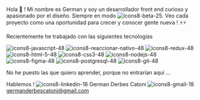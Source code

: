 Hola 👋  ! Mi nombre es German y soy un desarrollador front end curioso y apasionado por el diseño. Siempre en modo ![icons8-beta-25](https://user-images.githubusercontent.com/70720945/123649492-2bb7d680-d800-11eb-853c-9f57ad5f26e2.png). Veo cada proyecto como una oportunidad para crecer y conocer gente nueva ! ⚡⚡

Recientemente he trabajado con las siguientes tecnologías

![icons8-javascript-48](https://user-images.githubusercontent.com/70720945/123646661-ccf15d80-d7fd-11eb-845a-6851d61c1b5e.png)
![icons8-reaccionar-nativo-48](https://user-images.githubusercontent.com/70720945/123645918-21e0a400-d7fd-11eb-80b0-132ee61b56c3.png)
![icons8-redux-48](https://user-images.githubusercontent.com/70720945/123646334-7e43c380-d7fd-11eb-89cd-8ce48863ad09.png)
![icons8-html-5-48](https://user-images.githubusercontent.com/70720945/123646354-826fe100-d7fd-11eb-9f6b-517aa9254d20.png)
![icons8-css3-48](https://user-images.githubusercontent.com/70720945/123646371-869bfe80-d7fd-11eb-886e-18873aad4a43.png)
![icons8-nodejs-48](https://user-images.githubusercontent.com/70720945/123646790-e72b3b80-d7fd-11eb-88ab-631eb8029064.png)
![icons8-figma-48](https://user-images.githubusercontent.com/70720945/123646979-13df5300-d7fe-11eb-8abd-e17fcc91657e.png)
![icons8-postgresql-48](https://user-images.githubusercontent.com/70720945/123647296-599c1b80-d7fe-11eb-9315-677bdc571055.png)
![icons8-git-48](https://user-images.githubusercontent.com/70720945/123652188-75a1bc00-d802-11eb-980b-9d0adda21107.png)

No he puesto las que quiero aprender, porque no entrarían aquí ... 

Hablemos !
![icons8-linkedin-18](https://user-images.githubusercontent.com/70720945/123649964-8cdfaa00-d800-11eb-9bc8-aab594f15b59.png)
German Derbes Catoni     ![icons8-gmail-18](https://user-images.githubusercontent.com/70720945/123650687-30c95580-d801-11eb-9614-1369ff560bea.png)
 germanderbescatoni@gmail.com




